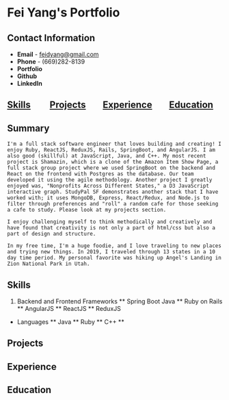 # Fei Yang's Portfolio

## Contact Information
* **Email** - feidyang@gmail.com
* **Phone** - (669)282-8139
* **Portfolio** 
* **Github**
* **LinkedIn**


## [Skills](#Skills) &nbsp; &nbsp; &nbsp; &nbsp; [Projects](#Projects)&nbsp; &nbsp; &nbsp; &nbsp; [Experience](#Experience)&nbsp; &nbsp; &nbsp; &nbsp; [Education](#Education)                        


## Summary
    I'm a full stack software engineer that loves building and creating! I enjoy Ruby, ReactJS, ReduxJS, Rails, SpringBoot, and AngularJS. I am also good (skillful) at JavaScript, Java, and C++. My most recent project is Shamazin, which is a clone of the Amazon Item Show Page, a full stack group project where we used SpringBoot on the backend and React on the frontend with Postgres as the database. Our team developed it using the agile methodology. Another project I greatly enjoyed was, "Nonprofits Across Different States," a D3 JavaScript interactive graph. StudyPal SF demonstrates another stack that I have worked with; it uses MongoDB, Express, React/Redux, and Node.js to filter through preferences and "roll" a random cafe for those seeking a cafe to study. Please look at my projects section.

    I enjoy challenging myself to think methodically and creatively and have found that creativity is not only a part of html/css but also a part of design and structure.

    In my free time, I'm a huge foodie, and I love traveling to new places and trying new things. In 2019, I traveled through 13 states in a 10 day time period. My personal favorite was hiking up Angel's Landing in Zion National Park in Utah. 


## Skills
1. Backend and Frontend Frameworks
** Spring Boot Java
** Ruby on Rails
** AngularJS
** ReactJS
** ReduxJS
* Languages
** Java
** Ruby
** C++
** 

## Projects


## Experience


## Education

